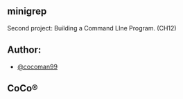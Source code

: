 ## minigrep
Second project: Building a Command LIne Program.
(CH12)

## Author:
- [@cocoman99](https://www.github.com/cocoman99)
## CoCo®